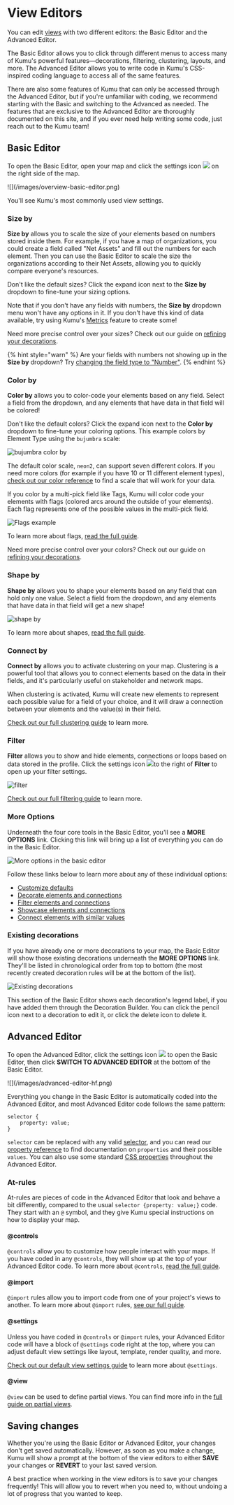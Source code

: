 # View Editors

You can edit [views](/overview/kumus-architecture.md#views) with two different editors: the Basic Editor and the Advanced Editor.

The Basic Editor allows you to click through different menus to access many of Kumu's powerful features—decorations, filtering, clustering, layouts, and more. The Advanced Editor allows you to write code in Kumu's CSS-inspired coding language to access all of the same features.

There are also some features of Kumu that can only be accessed through the Advanced Editor, but if you're unfamiliar with coding, we recommend starting with the Basic and switching to the Advanced as needed. The features that are exclusive to the Advanced Editor are thoroughly documented on this site, and if you ever need help writing some code, just reach out to the Kumu team!

## Basic Editor

To open the Basic Editor, open your map and click the settings icon ![](/icons/sliders-h.svg) on the right side of the map.

<span class="small plain">
![](/images/overview-basic-editor.png)
</span>

You'll see Kumu's most commonly used view settings.

### Size by

**Size by** allows you to scale the size of your elements based on numbers stored inside them. For example, if you have a map of organizations, you could create a field called "Net Assets" and fill out the numbers for each element. Then you can use the Basic Editor to scale the size the organizations according to their Net Assets, allowing you to quickly compare everyone's resources.

Don't like the default sizes? Click the expand icon  next to the **Size by** dropdown to fine-tune your sizing options.

Note that if you don't have any fields with numbers, the **Size by** dropdown menu won't have any options in it. If you don't have this kind of data available, try using Kumu's [Metrics](/guides/metrics.md) feature to create some!

Need more precise control over your sizes? Check out our guide on [refining your decorations](/guides/decorate.md#refine-your-decorations).

{% hint style="warn" %}
    Are your fields with numbers not showing up in the <b>Size by</b> dropdown? Try <a class="alert-link" href="/guides/fields.md#customize-a-field">changing the field type to "Number"</a>.
{% endhint %}


### Color by

**Color by** allows you to color-code your elements based on any field. Select a field from the dropdown, and any elements that have data in that field will be colored!

Don't like the default colors? Click the expand icon  next to the **Color by** dropdown to fine-tune your coloring options. This example colors by Element Type using the `bujumbra` scale:

![bujumbra color by](/images/color-by-element-type-bujumbra.png)

The default color scale, `neon2`, can support seven different colors. If you need more colors (for example if you have 10 or 11 different element types), [check out our color reference](/guides/color-reference.md) to find a scale that will work for your data.

If you color by a multi-pick field like Tags, Kumu will color code your elements with flags (colored arcs around the outside of your elements). Each flag represents one of the possible values in the multi-pick field.

![Flags example](/images/flags-with-filter.png)

To learn more about flags, [read the full guide](/guides/flags.md).

Need more precise control over your colors? Check out our guide on [refining your decorations](/guides/decorate.md#refine-your-decorations).


### Shape by

**Shape by** allows you to shape your elements based on any field that can hold only one value. Select a field from the dropdown, and any elements that have data in that field will get a new shape!

![shape by](/images/shape-by-element-type.png)

To learn more about shapes, [read the full guide](/guides/shapes.md).


### Connect by

**Connect by** allows you to activate clustering on your map. Clustering is a powerful tool that allows you to connect elements based on the data in their fields, and it's particularly useful on stakeholder and network maps.

When clustering is activated, Kumu will create new elements to represent each possible value for a field of your choice, and it will draw a connection between your elements and the value(s) in their field.

[Check out our full clustering guide](/guides/clustering.md) to learn more.


### Filter

**Filter** allows you to show and hide elements, connections or loops based on data stored in the profile. Click the settings icon ![](/icons/sliders-h.svg)to the right of **Filter** to open up your filter settings.

![filter](../images/overview-filter.png)

[Check out our full filtering guide](/guides/filter.md) to learn more.


### More Options

Underneath the four core tools in the Basic Editor, you'll see a **MORE OPTIONS** link. Clicking this link will bring up a list of everything you can do in the Basic Editor.

![More options in the basic editor](/images/basic-editor-more-options.png)

Follow these links below to learn more about any of these individual options:
* [Customize defaults](/guides/default-view-settings.md)
* [Decorate elements and connections](/guides/direct-decorations.md#refine-your-decorations)
* [Filter elements and connections](/guides/filter.md)
* [Showcase elements and connections](/guides/showcase.md)
* [Connect elements with similar values](/guides/clustering.md)


### Existing decorations

If you have already one or more decorations to your map, the Basic Editor will show those existing decorations underneath the **MORE OPTIONS** link. They'll be listed in chronological order from top to bottom (the most recently created decoration rules will be at the bottom of the list).

![Existing decorations](/images/basic-editor-existing-decorations.png)

This section of the Basic Editor shows each decoration's legend label, if you have added them through the Decoration Builder. You can click the pencil icon <i class="fa fa-pencil">  </i> next to a decoration to edit it, or click the delete icon <i class="fa fa-remove"> </i> to delete it.


## Advanced Editor

To open the Advanced Editor, click the settings icon ![](/icons/sliders-h.svg) to open the Basic Editor, then click **SWITCH TO ADVANCED EDITOR** at the bottom of the Basic Editor.

<span class="small plain">
![](/images/advanced-editor-hf.png)
</span>

Everything you change in the Basic Editor is automatically coded into the Advanced Editor, and most Advanced Editor code follows the same pattern:
```
selector {
    property: value;
}
```
`selector` can be replaced with any valid [selector](/guides/selectors.md), and you can read our [property reference](/guides/property-reference.md) to find documentation on `properties` and their possible `values`. You can also use some standard [CSS properties](https://developer.mozilla.org/en-US/docs/Web/CSS/Reference) throughout the Advanced Editor.

### At-rules

At-rules are pieces of code in the Advanced Editor that look and behave a bit differently, compared to the usual `selector {property: value;}` code. They start with an `@` symbol, and they give Kumu special instructions on how to display your map.


#### @controls

`@controls` allow you to customize how people interact with your maps. If you have coded in any `@controls`, they will show up at the top of your Advanced Editor code. To learn more about `@controls`, [read the full guide](/guides/controls.md).

#### @import

`@import` rules allow you to import code from one of your project's views to another. To learn more about `@import` rules, [see our full guide](/guides/imported-views.md).

#### @settings
Unless you have coded in `@controls` or `@import` rules, your Advanced Editor code will have a block of `@settings` code right at the top, where you can adjust default view settings like layout, template, render quality, and more.

[Check out our default view settings guide](/guides/default-view-settings.md#change-default-view-settings-in-the-advanced-editor) to learn more about `@settings`.

#### @view
`@view` can be used to define partial views. You can find more info in the [full guide on partial views](/guides/partial-views.md).

## Saving changes

Whether you're using the Basic Editor or Advanced Editor, your changes don't get saved automatically. However, as soon as you make a change, Kumu will show a prompt at the bottom of the view editors to either **SAVE** your changes or **REVERT** to your last saved version.

A best practice when working in the view editors is to save your changes frequently! This will allow you to revert when you need to, without undoing a lot of progress that you wanted to keep.


